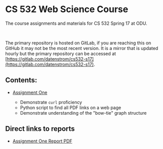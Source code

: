# CS 532 Web Science Course

The course assignments and materials for CS 532 Spring 17 at ODU.

&nbsp;

The primary repository is hosted on GitLab, if you are reaching this
on GitHub it may not be the most recent version. It is a mirror that
is updated hourly but the primary repository can be accessed at
[https://gitlab.com/datenstrom/cs532-s17](https://gitlab.com/datenstrom/cs532-s17).

## Contents:

*   [Assignment One](https://gitlab.com/datenstrom/cs532-s17/tree/master/assignments/assignment_one)

    *   Demonstrate `curl` proficiency
    *   Python script to find all PDF links on a web page
    *   Demonstrate understanding of the "bow-tie" graph structure

## Direct links to reports

*   [Assignment One Report PDF](http://datenstrom.gitlab.io/cs532-s17/pdfs/assignment_one.pdf)
